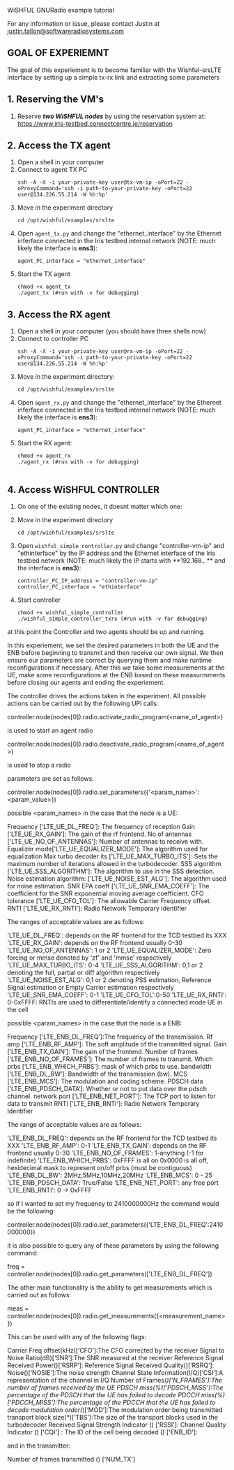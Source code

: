 WiSHFUL GNURadio example tutorial

For any information or issue, please contact Justin at justin.tallon@softwareradiosystems.com

## GOAL OF EXPERIEMNT ##

The goal of this experiement is to become familiar with the Wishful-srsLTE interface by setting up a simple tx-rx link and extracting some parameters



## 1. Reserving the VM's

1. Reserve ***two WiSHFUL nodes*** by using the reservation system at: https://www.iris-testbed.connectcentre.ie/reservation



## 2. Access the TX agent
1. Open a shell in your computer
2. Connect to agent TX PC
    ```
    ssh -A -X -i your-private-key user@tx-vm-ip -oPort=22 -oProxyCommand='ssh -i path-to-your-private-key -oPort=22 user@134.226.55.214 -W %h:%p'
   ```
3. Move in the experiment directory
    ```
    cd /opt/wishful/examples/srslte
    ```
4. Open ```agent_tx.py``` and change the "ethernet_interface" by the Ethernet inferface connected in the Iris testbed internal network (NOTE: much likely the interface is **ens3**):
    ```
    agent_PC_interface = "ethernet_interface"
    ```
5. Start the TX agent
    ```
    chmod +x agent_tx
    ./agent_tx (#run with -v for debugging)
    ```
    
## 3. Access the RX agent
1. Open a shell in your computer (you should have three shells now)
2. Connect to controller PC 
    ```
    ssh -A -X -i your-private-key user@rx-vm-ip -oPort=22 -oProxyCommand='ssh -i path-to-your-private-key -oPort=22 user@134.226.55.214 -W %h:%p'
   ```
3. Move in the experiment directory:
    ```
    cd /opt/wishful/examples/srslte
    ```
4. Open ```agent_rx.py``` and  change the "ethernet_interface" by the Ethernet inferface connected in the Iris testbed internal network (NOTE: much likely the interface is **ens3**):
    ```
    agent_PC_interface = "ethernet_interface"
    ```
5. Start the RX agent:
    ```
    chmod +x agent_rx
    ./agent_rx (#run with -v for debugging)


## 4. Access WiSHFUL CONTROLLER
1. On one of the existing nodes, it doesnt matter which one:


2. Move in the experiment directory
    ```
    cd /opt/wishful/examples/srslte
    ```
3. Open ```wishful_simple_controller.py``` and change "controller-vm-ip" and "ethinterface" by the IP address and the Ethernet interface of the Iris testbed network (NOTE: much likely the IP starts with **192.168.*.* ** and the interface is **ens3**): 
    ```
    controller_PC_IP_address = "controller-vm-ip" 
    controller_PC_interface = "ethinterface"
    ```
4. Start controller
    ```
    chmod +x wishful_simple_controller
    ./wishful_simple_controller_txrx (#run with -v for debugging)
    ```




at this point the Controller and two agents should be up and running.

In this experiement, we set the desired parameters in both the UE and the ENB before beginning to transmit and then receive our own signal. We then ensure our parameters are correct by querying them and make runtime reconfigurations if necessary. After this we take some measurements at the UE, make some reconfigurations at the ENB based on these measurmments before closing our agents and ending the experiement.


The controller drives the actions taken in the experiment. All possible actions can be carried out by the following UPI calls:


controller.node(nodes[0]).radio.activate_radio_program(<name_of_agent>)

is used to start an agent radio

controller.node(nodes[0]).radio.deactivate_radio_program(<name_of_agent>)


is used to stop a radio


parameters are set as follows:

controller.node(nodes[0]).radio.set_parameters({'<param_name>':<param_value>})

possible <param_names> in the case that the node is a UE: 

Frequency [‘LTE_UE_DL_FREQ’]: 				The frequency of reception
Gain [‘LTE_UE_RX_GAIN’]: 					The gain of the rf frontend.
No of antennas ['LTE_UE_NO_OF_ANTENNAS']: 		Number of antennas to receive with.
Equalizer mode['LTE_UE_EQUALIZER_MODE']: 		The algorithm used for equalization
Max turbo decoder its ['LTE_UE_MAX_TURBO_ITS']: 	Sets the maximum number of iterations allowed in the turbodecoder.
SSS algorithm ['LTE_UE_SSS_ALGORITHM']: 		The algorithm to use in the SSS detection.
Noise estimation algorithm: ['LTE_UE_NOISE_EST_ALG']: 	The algorithm used for noise estimation.
SNR EPA coeff ['LTE_UE_SNR_EMA_COEFF']: 		The coefficient for the SNR exponential moving average coefficient.
CFO tolerance ['LTE_UE_CFO_TOL']: 			The allowable Carrier Frequency offset.
RNTI ['LTE_UE_RX_RNTI']:   Radio Network Temporary Identifier

The ranges of acceptable values are as follows:

'LTE_UE_DL_FREQ': depends on the RF frontend for the TCD testbed its XXX
'LTE_UE_RX_GAIN': depends on the RF frontend usually 0-30
'LTE_UE_NO_OF_ANTENNAS': 1 or 2
'LTE_UE_EQUALIZER_MODE': Zero forcing or mmse denoted by 'zf' and 'mmse' respectively
'LTE_UE_MAX_TURBO_ITS': 0-4
'LTE_UE_SSS_ALGORITHM': 0,1 or 2 denoting the full, partial or diff algorithm respectively
'LTE_UE_NOISE_EST_ALG': 0,1 or 2 denoting PSS estimation, Reference Signal estimation or Empty Carrier estimation respectively
'LTE_UE_SNR_EMA_COEFF': 0-1 
'LTE_UE_CFO_TOL':0-50
'LTE_UE_RX_RNTI': 0-0xFFFF:  RNTIs are used to differentiate/identify a connected mode UE in the cell

possible <param_names> in the case that the node is a ENB:

Frequency [‘LTE_ENB_DL_FREQ’]:The frequency of the transmission.
Rf amp [‘LTE_ENB_RF_AMP’]: The soft amplitude of the transmitted signal.
Gain [‘LTE_ENB_TX_GAIN’]: The gain of the frontend.
Number of frames [‘LTE_ENB_NO_OF_FRAMES’]: The number of frames to transmit.
Which prbs [‘LTE_ENB_WHICH_PRBS’]: mask of which prbs to use.
bandwidth [‘LTE_ENB_DL_BW’]: Bandwidth of the transmission (bw).
MCS [‘LTE_ENB_MCS’]: The modulation and coding scheme.
PDSCH data [‘LTE_ENB_PDSCH_DATA’]: Whether or not to put data over the pdsch channel.
network port [‘LTE_ENB_NET_PORT’]: The TCP port to listen for data to transmit
RNTI ['LTE_ENB_RNTI']:   Radio Network Temporary Identifier

The range of acceptable values are as follows:

'LTE_ENB_DL_FREQ': depends on the RF frontend for the TCD testbed its XXX
'LTE_ENB_RF_AMP': 0-1
'LTE_ENB_TX_GAIN': depends on the RF frontend usually 0-30
'LTE_ENB_NO_OF_FRAMES': 1-anything (-1 for indefinite)
'LTE_ENB_WHICH_PRBS': 0xFFFF is all on 0x0000 is all off, hexidecimal mask to represent on/off prbs (must be contiguous)
'LTE_ENB_DL_BW': 2MHz,5MHz,10MHz,20MHz
'LTE_ENB_MCS': 0 - 25
'LTE_ENB_PDSCH_DATA': True/False
'LTE_ENB_NET_PORT': any free port
'LTE_ENB_RNTI':   0 -> 0xFFFF

so if I wanted to set my frequency to 2410000000Hz the command would be the following:

controller.node(nodes[0]).radio.set_parameters({'LTE_ENB_DL_FREQ':2410000000})

it is also possible to query any of these parameters by using the following command:

freq = controller.node(nodes[0]).radio.get_parameters(['LTE_ENB_DL_FREQ'])



The other main functionality is the ability to get measurements which is carried out as follows:

meas = controller.node(nodes[0]).radio.get_measurements({<measurement_name>})

This can be used with any of the following flags:

Carrier Freq offset(kHz)[‘CFO’]:The CFO corrected by the receiver
Signal to Noise Ratio(dB)[‘SNR’]:The SNR measured at the receiver
Reference Signal Received Power()[‘RSRP’]:
Reference Signal Received Quality()[‘RSRQ’]:
Noise()[‘NOSIE’]:The noise strength
Channel State Information(I/Q)[‘CSI’]:A representation of the channel in I/Q 
Number of Frames(*)[‘N_FRAMES’]:The number of frames received by the UE
PDSCH miss(%)[‘PDSCH_MISS’]:The percentage of the PDSCH that the UE has failed to decode
PDCCH miss(%)[‘PDCCH_MISS’]:The percentage of the PDCCH that the UE has failed to decode
modulation order(*)[‘MOD’]:The modulation order being transmitted
transport block size(*)[‘TBS’]:The size of the transport blocks used in the turbodecoder
Received Signal Strength Indicator () ['RSSI']:
Channel Quality Indicator () ['CQI'] :
The ID of the cell being decoded () ['ENB_ID']:


and in the transmitter:

Number of frames transmitted () ['NUM_TX']





